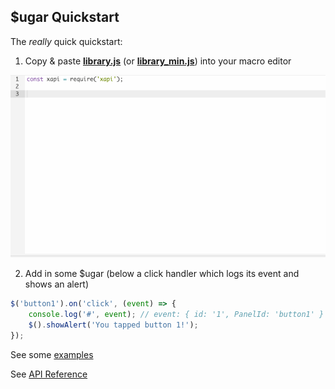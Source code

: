 ## $ugar Quickstart

The *really* quick quickstart:

1) Copy & paste **[library.js](./library.js)** (or **[library_min.js](./library_min.js)**) into your macro editor

![copy](./assets/new_macro.gif)

2) Add in some $ugar (below a click handler which logs its event and shows an alert)

```js
$('button1').on('click', (event) => {
    console.log('#', event); // event: { id: '1', PanelId: 'button1' }
    $().showAlert('You tapped button 1!');
});
```

See some [examples](./examples)

See [API Reference](./docs/sugar_reference.md)